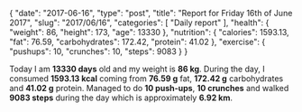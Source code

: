 {
    "date": "2017-06-16",
    "type": "post",
    "title": "Report for Friday 16th of June 2017",
    "slug": "2017\/06\/16",
    "categories": [
        "Daily report"
    ],
    "health": {
        "weight": 86,
        "height": 173,
        "age": 13330
    },
    "nutrition": {
        "calories": 1593.13,
        "fat": 76.59,
        "carbohydrates": 172.42,
        "protein": 41.02
    },
    "exercise": {
        "pushups": 10,
        "crunches": 10,
        "steps": 9083
    }
}

Today I am <strong>13330 days</strong> old and my weight is <strong>86 kg</strong>. During the day, I consumed <strong>1593.13 kcal</strong> coming from <strong>76.59 g</strong> fat, <strong>172.42 g</strong> carbohydrates and <strong>41.02 g</strong> protein. Managed to do <strong>10 push-ups</strong>, <strong>10 crunches</strong> and walked <strong>9083 steps</strong> during the day which is approximately <strong>6.92 km</strong>.